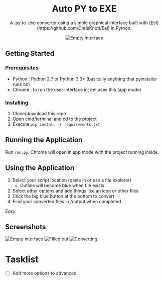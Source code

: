 <h1 align="center">Auto PY to EXE</h1>
<p align="center">A .py to .exe converter using a simple graphical interface built with [Eel](https://github.com/ChrisKnott/Eel) in Python.</p>

<div align="center">
    <img src="https://i.imgur.com/PIWXYQfm.png" alt="Empty interface">
</div>

## Getting Started

### Prerequisites
 - Python : Python 2.7 or Python 3.3+ (basically anything that pyinstaller runs on)
 - Chrome : to run the user interface in; eel uses this (app mode)

### Installing
1. Clone/download this repo
2. Open cmd/terminal and cd to the project
3. Execute ```pip install -r requirements.txt```

## Running the Application
Run ```run.py```. Chrome will open in app mode with the project running inside.

## Using the Application
1. Select your script location (paste in or use a file explorer)
    - Outline will become blue when file exists
2. Select other options and add things like an icon or other files
3. Click the big blue button at the bottom to convert
4. Find your converted files in /output when completed

*Easy.*

## Screenshots
![Empty interface](https://i.imgur.com/PIWXYQf.png)
![Filled out](https://i.imgur.com/Y4itvce.png)
![Converting](https://i.imgur.com/MjdONcC.png)

# Tasklist
- [ ] Add more options to advanced